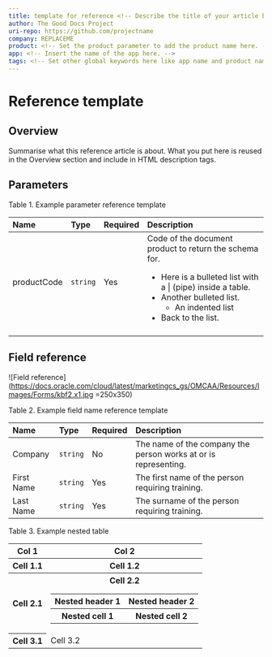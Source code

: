 ```yaml
---
title: template for reference <!-- Describe the title of your article by replacing "template for reference" with the page name you want to publish. -->
author: The Good Docs Project
uri-repo: https://github.com/projectname
company: REPLACEME
product: <!-- Set the product parameter to add the product name here. -->
app: <!-- Insert the name of the app here. -->
tags: <!-- Set other global keywords here like app name and product name or any other likely labels-->
---
```


# Reference template

## Overview
Summarise what this reference article is about. What you put here is reused in the Overview section and include in HTML description tags.

<!--
Begin your Reference topic in this section. 
For help with writing and structuring a reference article, see the README.md in the template directory for basic guidelines and links.
Check out https://www.markdownguide.org/basic-syntax/ if you get stuck with AsciiDoc syntax.
-->

## Parameters
Table 1. Example parameter reference template

|Name |Type |Required |Description |
|:--- |:--- |:--- |:--- |
|productCode|`string`|Yes|Code of the document product to return the schema for. <br> <ul><li>Here is a bulleted list with a \| (pipe) inside a table.</li><li>Another bulleted list.<ul><li>An indented list</li></ul></li><li>Back to the list.</li></ul> |
|||||

## Field reference

![Field reference](https://docs.oracle.com/cloud/latest/marketingcs_gs/OMCAA/Resources/Images/Forms/kbf2.x1.jpg =250x350)

Table 2. Example field name reference template

|Name |Type |Required |Description |
|:--- |:--- |:--- |:--- |
|Company|`string`|No|The name of the company the person works at or is representing.|
|First Name|`string`|Yes|The first name of the person requiring training.|
|Last Name|`string`|Yes|The surname of the person requiring training.|

Table 3. Example nested table

<table>
  <tr>
    <th>Col 1</th>
    <th>Col 2</th>
  </tr>
  <tr>   
    <th>Cell 1.1</th>
    <th>Cell 1.2</th>
  </tr>
  <tr>
    <th>Cell 2.1</th>
    <th>Cell 2.2
        <table>
            <tr>
              <th>Nested header 1</th>
              <th>Nested header 2</th>
            </tr>
            <tr>   
              <th>Nested cell 1</th>
              <th>Nested cell 2</th>
            </tr>  
        </table>
    </th>
  </tr>
  <tr>
     <th>Cell 3.1</th>
     <td>Cell 3.2</td>     
  </tr>
</table>